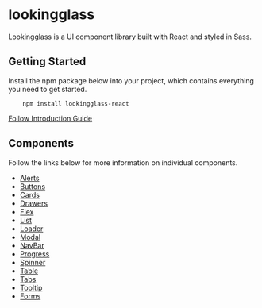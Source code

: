 # lookingglass

Lookingglass is a UI component library built with React and styled in Sass.

## Getting Started

Install the npm package below into your project, which contains everything you need to get started.

```
    npm install lookingglass-react
```

[Follow Introduction Guide](https://lookingglass.asquith.dev/?path=/docs/introduction-introduction--page)

## Components

Follow the links below for more information on individual components.

-   [Alerts](https://lookingglass.asquith.dev/?path=/docs/components-alerts)
-   [Buttons](https://lookingglass.asquith.dev/?path=/docs/components-buttons)
-   [Cards](https://lookingglass.asquith.dev/?path=/docs/components-cards)
-   [Drawers](https://lookingglass.asquith.dev/?path=/docs/components-drawers)
-   [Flex](https://lookingglass.asquith.dev/?path=/docs/components-flex)
-   [List](https://lookingglass.asquith.dev/?path=/docs/components-list)
-   [Loader](https://lookingglass.asquith.dev/?path=/docs/components-loader)
-   [Modal](https://lookingglass.asquith.dev/?path=/docs/components-modal)
-   [NavBar](https://lookingglass.asquith.dev/?path=/docs/components-navbar)
-   [Progress](https://lookingglass.asquith.dev/?path=/docs/components-progress)
-   [Spinner](https://lookingglass.asquith.dev/?path=/docs/components-spinner)
-   [Table](https://lookingglass.asquith.dev/?path=/docs/components-table)
-   [Tabs](https://lookingglass.asquith.dev/?path=/docs/components-tabs)
-   [Tooltip](https://lookingglass.asquith.dev/?path=/docs/components-tooltip)
-   [Forms](https://lookingglass.asquith.dev/?path=/docs/forms-form-components)
